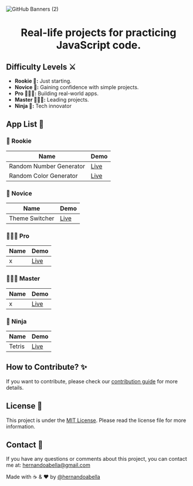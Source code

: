 ![GitHub Banners (2)](https://github.com/user-attachments/assets/42346715-1c14-49d6-ae3e-413aece76dad)
# <div align="center">Real-life projects for practicing JavaScript code.</div>

## Difficulty Levels ⚔️
- **Rookie 👶:** Just starting.
- **Novice 🧒:** Gaining confidence with simple projects.
- **Pro 👨🏼‍🎓:** Building real-world apps.
- **Master 👩🏻‍💼:** Leading projects.
- **Ninja 🥷:** Tech innovator

## App List 📱

### 👶 Rookie
| Name                             | Demo                                                      |
| --------------------------------  | --------------------------------------------------------- |
| Random Number Generator          | [Live](#)      |
| Random Color Generator           | [Live](#)    |


### 🧒 Novice
| Name                             | Demo                                                      |
| -------------------------------- | --------------------------------------------------------- |
| Theme Switcher                   | [Live](#)   |


### 👨🏼‍🎓 Pro
| Name                             | Demo                                                      |
| --------------------------------  | --------------------------------------------------------- |
| x              | [Live](...)       |

### 👩🏻‍💼 Master
| Name                                 | Demo                                                      |
| --------------------------------  | --------------------------------------------------------- |
| x                  | [Live](...)       |


### 🥷 Ninja
| Name                            | Demo                                                      |
| ------------------------------------------ | --------------------------------------------------------- |
| Tetris                           | [Live](...)        |


## How to Contribute? ✨
If you want to contribute, please check our [contribution guide](./CONTRIBUTING.md) for more details.

## License 📜
This project is under the [MIT License](./LICENSE.md). Please read the license file for more information.

## Contact 📩
If you have any questions or comments about this project, you can contact me at: hernandoabella@gmail.com

Made with ☕ & ❤️ by [@hernandoabella](https://github.com/hernandoabella)
